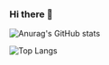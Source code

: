 ### Hi there 👋

![Anurag's GitHub stats](https://github-readme-stats.vercel.app/api?username=heimzza&show_icons=true)

![Top Langs](https://github-readme-stats.vercel.app/api/top-langs/?username=heimzza&layout=compact)

<!--
**heimzza/heimzza** is a ✨ _special_ ✨ repository because its `README.md` (this file) appears on your GitHub profile.

Here are some ideas to get you started:

- 🔭 I’m currently working on ...
- 🌱 I’m currently learning ...
- 👯 I’m looking to collaborate on ...
- 🤔 I’m looking for help with ...
- 💬 Ask me about ...
- 📫 How to reach me: ...
- 😄 Pronouns: ...
- ⚡ Fun fact: ...
-->
